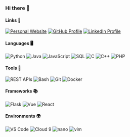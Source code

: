 ### Hi there 👋

<!--
**nootify/nootify** is a ✨ _special_ ✨ repository because its `README.md` (this file) appears on your GitHub profile.

Here are some ideas to get you started:

- 🔭 I’m currently working on ...
- 🌱 I’m currently learning ...
- 👯 I’m looking to collaborate on ...
- 🤔 I’m looking for help with ...
- 💬 Ask me about ...
- 📫 How to reach me: ...
- 😄 Pronouns: ...
- ⚡ Fun fact: ...
-->
#### Links 🔗
<p>
  <a href="https://www.nootify.net"><img src="https://img.shields.io/badge/Website--_.svg?style=social" alt="Personal Website"></a>
  <a href="https://github.com/nootify"><img src="https://img.shields.io/badge/GitHub--_.svg?style=social&logo=github" alt="GitHub Profile"></a>
  <a href="https://www.linkedin.com/in/echa"><img src="https://img.shields.io/badge/LinkedIn--_.svg?style=social&logo=linkedin" alt="LinkedIn Profile"></a>
</p>

#### Languages 🖥️
![Python](https://img.shields.io/badge/Python-Daily%20Driver-blue)
![Java](https://img.shields.io/badge/Java-Proficient-orange)
![JavaScript](https://img.shields.io/badge/JavaScript-Proficient-yellow)
![SQL](https://img.shields.io/badge/SQL-Familiar%20with-red)
![C](https://img.shields.io/badge/C-Familiar%20with-lightgrey)
![C++](https://img.shields.io/badge/C++-Familiar%20with-green)
![PHP](https://img.shields.io/badge/PHP-Familiar%20with-purple)

#### Tools 🔨
![REST APIs](https://img.shields.io/badge/REST%20APIs-Proficient-lightgrey)
![Bash](https://img.shields.io/badge/Bash-Proficient-green)
![Git](https://img.shields.io/badge/Git-Proficient-orange)
![Docker](https://img.shields.io/badge/Docker-Familiar%20with-blue)

#### Frameworks 📚
![Flask](https://img.shields.io/badge/Flask-Familiar%20with-lightgrey)
![Vue](https://img.shields.io/badge/Vue-Exposure%20to-green)
![React](https://img.shields.io/badge/React-Exposure%20to-blue)

#### Environments 🌍
![VS Code](https://img.shields.io/badge/VS%20Code-Daily%20Driver-blue)
![Cloud 9](https://img.shields.io/badge/Cloud%209-Familiar%20with-orange)
![nano](https://img.shields.io/badge/nano-Familiar%20with-lightgrey)
![vim](https://img.shields.io/badge/vim-Familiar%20with-green)
